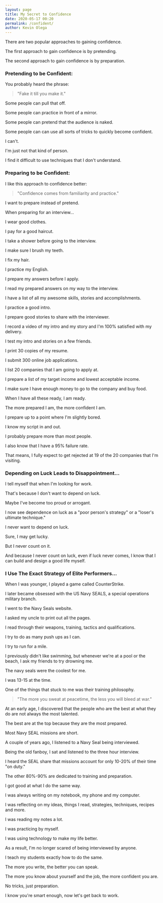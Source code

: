 ```yaml
--- 
layout: page
title: My Secret to Confidence
date: 2020-05-17 00:20
permalink: /confident/ 
author: Kevin Olega 
--- 
```

There are two popular approaches to gaining confidence. 

The first approach to gain confidence is by pretending.

The second approach to gain confidence is by preparation.

### Pretending to be Confident:

You probably heard the phrase:

> "Fake it till you make it."

Some people can pull that off.

Some people can practice in front of a mirror.

Some people can pretend that the audience is naked.

Some people can can use all sorts of tricks to quickly become confident.

I can't.

I'm just not that kind of person.

I find it difficult to use techniques that I don't understand.

### Preparing to be Confident:

I like this approach to confidence better:

> "Confidence comes from familiarity and practice."

I want to prepare instead of pretend.

When preparing for an interview...

I wear good clothes.

I pay for a good haircut.

I take a shower before going to the interview.

I make sure I brush my teeth.

I fix my hair.

I practice my English.

I prepare my answers before I apply.

I read my prepared answers on my way to the interview.

I have a list of all my awesome skills, stories and accomplishments.

I practice a good intro.

I prepare good stories to share with the interviewer.

I record a video of my intro and my story and I'm 100% satisfied with my delivery.

I test my intro and stories on a few friends.

I print 30 copies of my resume.

I submit 300 online job applications.

I list 20 companies that I am going to apply at.

I prepare a list of my target income and lowest acceptable income.

I make sure I have enough money to go to the company and buy food.

When I have all these ready, I am ready.

The more prepared I am, the more confident I am.

I prepare up to a point where I'm slightly bored.

I know my script in and out.

I probably prepare more than most people.

I also know that I have a 95% failure rate.

That means, I fully expect to get rejected at 19 of the 20 companies that I'm visiting.

### Depending on Luck Leads to Disappointment...

I tell myself that when I'm looking for work.

That's because I don't want to depend on luck.

Maybe I've become too proud or arrogant.

I now see dependence on luck as a "poor person's strategy" or a "loser's ultimate technique."

I never want to depend on luck.

Sure, I may get lucky.

But I never count on it.

And because I never count on luck, even if luck never comes, I know that I can build and design a good life myself.

### I Use The Exact Strategy of Elite Performers...

When I was younger, I played a game called CounterStrike.

I later became obsessed with the US Navy SEALS, a special operations military branch.

I went to the Navy Seals website.

I asked my uncle to print out all the pages.

I read through their weapons, training, tactics and qualifications.

I try to do as many push ups as I can. 

I try to run for a mile.

I previously didn't like swimming, but whenever we're at a pool or the beach, I ask my friends to try drowning me.

The navy seals were the coolest for me.

I was 13-15 at the time.

One of the things that stuck to me was their training philosophy.

> "The more you sweat at peacetime, the less you will bleed at war."

At an early age, I discovered that the people who are the best at what they do are not always the most talented.

The best are at the top because they are the most prepared.

Most Navy SEAL missions are short.

A couple of years ago, I listened to a Navy Seal being interviewed.

Being the old fanboy, I sat and listened to the three hour interview.

I heard the SEAL share that missions account for only 10-20% of their time "on duty." 

The other 80%-90% are dedicated to training and preparation.

I got good at what I do the same way.

I was always writing on my notebook, my phone and my computer.

I was reflecting on my ideas, things I read, strategies, techniques, recipes and more.

I was reading my notes a lot.

I was practicing by myself.

I was using technology to make my life better.

As a result, I'm no longer scared of being interviewed by anyone.

I teach my students exactly how to do the same.

The more you write, the better you can speak.

The more you know about yourself and the job, the more confident you are.

No tricks, just preparation.

I know you're smart enough, now let's get back to work.